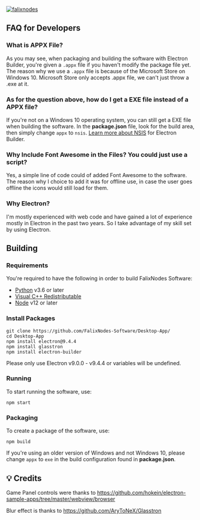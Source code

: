 [![falixnodes](https://snapcraft.io/falixnodes/badge.svg)](https://snapcraft.io/falixnodes)

## FAQ for Developers
### What is APPX File?
As you may see, when packaging and building the software with Electron Builder, you're given a `.appx` file if you haven't modify the package file yet.
The reason why we use a `.appx` file is because of the Microsoft Store on Windows 10. Microsoft Store only accepts .appx file, we can't just throw a .exe at it. 

### As for the question above, how do I get a EXE file instead of a APPX file?
If you're not on a Windows 10 operating system, you can still get a EXE file when building the software.
In the __package.json__ file, look for the build area, then simply change `appx` to `nsis`.
[Learn more about NSIS](https://www.electron.build/configuration/nsis) for Electron Builder.

### Why Include Font Awesome in the Files? You could just use a script?
Yes, a simple line of code could of added Font Awesome to the software.
The reason why I choice to add it was for offline use, in case the user goes offline the icons would still load for them.

### Why Electron?
I'm mostly experienced with web code and have gained a lot of experience mostly in Electron in the past two years.
So I take advantage of my skill set by using Electron.

## Building
### Requirements

You're required to have the following in order to build FalixNodes Software:
 - [Python](https://www.python.org/downloads/) v3.6 or later
 - [Visual C++ Redistributable](https://support.microsoft.com/en-us/topic/the-latest-supported-visual-c-downloads-2647da03-1eea-4433-9aff-95f26a218cc0)
 - [Node](https://nodejs.org/en/download/) v12 or later

### Install Packages
```
git clone https://github.com/FalixNodes-Software/Desktop-App/
cd Desktop-App
npm install electron@9.4.4
npm install glasstron
npm install electron-builder
```
Please only use Electron v9.0.0 - v9.4.4 or variables will be undefined.

### Running
To start running the software, use:
```
npm start
```
### Packaging
To create a package of the software, use:
```
npm build
```

If you're using an older version of Windows and not Windows 10, please change `appx` to `exe` in the build configuration found in __package.json__.

## 💡 Credits
Game Panel controls were thanks to https://github.com/hokein/electron-sample-apps/tree/master/webview/browser

Blur effect is thanks to https://github.com/AryToNeX/Glasstron
